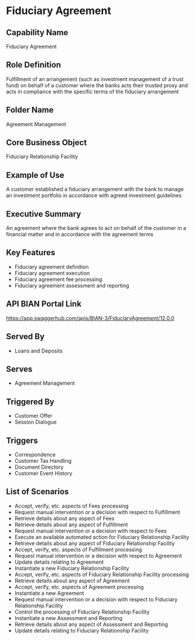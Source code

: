 # Fiduciary Agreement

## Capability Name
Fiduciary Agreement

## Role Definition
Fulfillment of an arrangement (such as investment management of a trust fund) on behalf of a customer where the banks acts their trusted proxy and acts in compliance with the specific terms of the fiduciary arrangement

## Folder Name
Agreement Management

## Core Business Object
Fiduciary Relationship Facility

## Example of Use
A customer established a fiduciary arrangement with the bank to manage an investment portfolio in accordance with agreed investment guidelines

## Executive Summary
An agreement where the bank agrees to act on behalf of the customer in a financial matter and in accordance with the agreement terms

## Key Features
- Fiduciary agreement definition
- Fiduciary agreement execution
- Fiduciary agreement fee processing
- Fiduciary agreement assessment and reporting

## API BIAN Portal Link
https://app.swaggerhub.com/apis/BIAN-3/FiduciaryAgreement/12.0.0

## Served By
- Loans and Deposits

## Serves
- Agreement Management

## Triggered By
- Customer Offer
- Session Dialogue

## Triggers
- Correspondence
- Customer Tax Handling
- Document Directory
- Customer Event History

## List of Scenarios
- Accept, verify, etc. aspects of Fees processing
- Request manual intervention or a decision with respect to Fulfillment
- Retrieve details about any aspect of Fees
- Retrieve details about any aspect of Fulfillment
- Request manual intervention or a decision with respect to Fees
- Execute an available automated action for Fiduciary Relationship Facility
- Retrieve details about any aspect of Fiduciary Relationship Facility
- Accept, verify, etc. aspects of Fulfillment processing
- Request manual intervention or a decision with respect to Agreement
- Update details relating to Agreement
- Instantiate a new Fiduciary Relationship Facility
- Accept, verify, etc. aspects of Fiduciary Relationship Facility processing
- Retrieve details about any aspect of Agreement
- Accept, verify, etc. aspects of Agreement processing
- Instantiate a new Agreement
- Request manual intervention or a decision with respect to Fiduciary Relationship Facility
- Control the processing of Fiduciary Relationship Facility
- Instantiate a new Assessment and Reporting
- Retrieve details about any aspect of Assessment and Reporting
- Update details relating to Fiduciary Relationship Facility